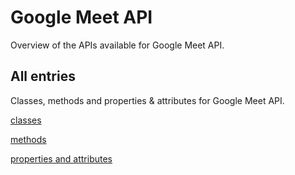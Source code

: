 [
This is a templated file. Adding content to this file may result in it being
reverted. Instead, if you want to place additional content, create an
"overview_content.md" file in `docs/` directory. The Sphinx tool will
pick up on the content and merge the content.
]: #

# Google Meet API

Overview of the APIs available for Google Meet API.

## All entries

Classes, methods and properties & attributes for
Google Meet API.

[classes](https://cloud.google.com/python/docs/reference/meet/latest/summary_class.html)

[methods](https://cloud.google.com/python/docs/reference/meet/latest/summary_method.html)

[properties and
attributes](https://cloud.google.com/python/docs/reference/meet/latest/summary_property.html)
